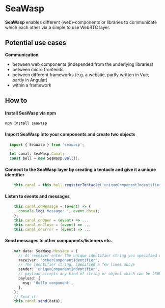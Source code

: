 # SeaWasp

<b>SeaWasp</b> enables different (web)-components or libraries to communicate which each other via a simple to use WebRTC layer.

## Potential use cases

<b>Communication</b>
- between web components (independed from the underlying libraries)
- between micro frontends
- between different frameworks (e.g. a website, partly written in Vue, partly in Angular)
- within a framework


## How to

#### Install SeaWasp via <b>npm</b>

<code>npm install seawasp</code>

#### Import SeaWasp into your components and create two objects  
  
```ts
  import { SeaWasp } from 'seawasp';
  ...
  let canal: SeaWasp.Canal;  
  const bell = new SeaWasp.Bell();
```

#### Connect to the SeaWasp layer by creating a tentacle and give it a unique identifier
```ts
    this.canal = this.bell.registerTentacle('uniqueComponentIndentifier');
```

#### Listen to events and messages

```ts
    this.canal.onMessage = (event) => {
      console.log('Message: ', event.data);
    };
    this.canal.onOpen = (event) => ...
    this.canal.onClose = (event) => ...
    this.canal.onError = (event) => ...
```
#### Send messages to other components/listeners etc.
```ts
    var data: SeaWasp.Message = {
      // As receiver enter the unique identifier string you specified while registering the tentacle in the OTHER component
      receiver: 'otherComponentIdentifier',
      // The identifier string, specified a few lines above
      sender: 'uniqueComponentIndentifier',
      // payload accepts any kind of string or object which can be JSON.stringify.
      payload: {
        msg: 'Hello component',
      },
    };
    // Send it!
    this.canal.send(data);
```
